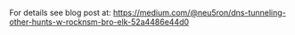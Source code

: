 For details see blog post at:
https://medium.com/@neu5ron/dns-tunneling-other-hunts-w-rocknsm-bro-elk-52a4486e44d0